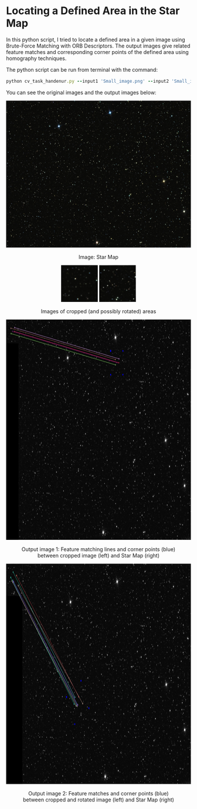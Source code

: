 # Locating a Defined Area in the Star Map

In this python script, I tried to locate a defined area in a given image using Brute-Force Matching with ORB Descriptors. The output images give related feature matches and corresponding corner points of the defined area using homography techniques. 

The python script can be run from terminal with the command:<br/>
``` Ruby
python cv_task_handenur.py --input1 'Small_image.png' --input2 'Small_image_rotated.png' --input3 'StarMap.png'
```
You can see the original images and the output images below:<br/>

<p align="center">
<img src="https://github.com/handenurc/cv_task_hande/blob/master/StarMap.png" height="400" width="600"> 
<p>
  
<p align="center">
Image: Star Map
<p>
  
<p align="center">
<img src="https://github.com/handenurc/cv_task_hande/blob/master/Small_area.png" height="100" width="100"/> <img src="https://github.com/handenurc/cv_task_hande/blob/master/Small_area_rotated.png" height="100" width="100"/>
<p>
  
<p align="center">
Images of cropped (and possibly rotated) areas
<p>

<p align="center">
<img src="https://github.com/handenurc/cv_task_hande/blob/master/Matches1.png" height="600" width="800">
<p>
<p align="center">
Output image 1: Feature matching lines and corner points (blue) <br/> between cropped image (left) and Star Map (right)
<p>
  
<p align="center">
<img src="https://github.com/handenurc/cv_task_hande/blob/master/Matches2.png" height="600" width="800">
<p>

<p align="center">
Output image 2: Feature matches and corner points (blue) <br/> between cropped and rotated image (left) and Star Map (right)
<p>
